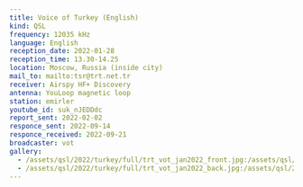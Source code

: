 ```yaml
---
title: Voice of Turkey (English)
kind: QSL
frequency: 12035 kHz
language: English
reception_date: 2022-01-28
reception_time: 13.30-14.25
location: Moscow, Russia (inside city)
mail_to: mailto:tsr@trt.net.tr
receiver: Airspy HF+ Discovery
antenna: YouLoop magnetic loop
station: emirler
youtube_id: suk_nJEDDdc
report_sent: 2022-02-02
responce_sent: 2022-09-14
responce_received: 2022-09-21
broadcaster: vot
gallery:
  - /assets/qsl/2022/turkey/full/trt_vot_jan2022_front.jpg:/assets/qsl/2022/turkey/small/trt_vot_jan2022_front.jpg
  - /assets/qsl/2022/turkey/full/trt_vot_jan2022_back.jpg:/assets/qsl/2022/turkey/small/trt_vot_jan2022_back.jpg
---
```

